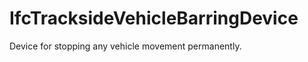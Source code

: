IfcTracksideVehicleBarringDevice
================================
Device for stopping any vehicle movement permanently.


